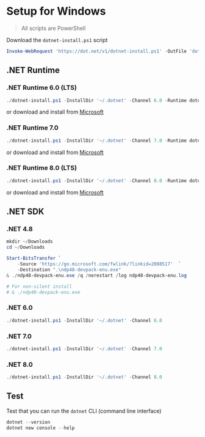 # Setup for Windows

> All scripts are PowerShell

Download the `dotnet-install.ps1` script

```powershell
Invoke-WebRequest 'https://dot.net/v1/dotnet-install.ps1' -OutFile 'dotnet-install.ps1';
```

## .NET Runtime

### .NET Runtime 6.0 (LTS)

```powershell
./dotnet-install.ps1 -InstallDir '~/.dotnet' -Channel 6.0 -Runtime dotnet -Version latest
```

or download and install from [Microsoft](https://dotnet.microsoft.com/en-us/download/dotnet/6.0)

### .NET Runtime 7.0

```powershell
./dotnet-install.ps1 -InstallDir '~/.dotnet' -Channel 7.0 -Runtime dotnet -Version latest
```

or download and install from [Microsoft](https://dotnet.microsoft.com/en-us/download/dotnet/7.0)

### .NET Runtime 8.0 (LTS)

```powershell
./dotnet-install.ps1 -InstallDir '~/.dotnet' -Channel 8.0 -Runtime dotnet -Version latest
```

or download and install from [Microsoft](https://dotnet.microsoft.com/en-us/download/dotnet/8.0)

## .NET SDK

### .NET 4.8 

```powershell
mkdir ~/Downloads
cd ~/Downloads

Start-BitsTransfer `
    -Source 'https://go.microsoft.com/fwlink/?linkid=2088517'  `
    -Destination ".\ndp48-devpack-enu.exe"
& ./ndp48-devpack-enu.exe /q /norestart /log ndp48-devpack-enu.log

# For non-silent install
# & ./ndp48-devpack-enu.exe 
```

### .NET 6.0

```powershell
./dotnet-install.ps1 -InstallDir '~/.dotnet' -Channel 6.0
```

### .NET 7.0

```powershell
./dotnet-install.ps1 -InstallDir '~/.dotnet' -Channel 7.0
```

### .NET 8.0

```powershell
./dotnet-install.ps1 -InstallDir '~/.dotnet' -Channel 8.0
```

## Test

Test that you can run the `dotnet` CLI (command line interface)

```powershell
dotnet --version
dotnet new console --help
```
